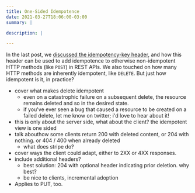 ```yaml
---
title: One-Sided Idempotence
date: 2021-03-27T18:06:00-03:00
summary: |

description: |

---
```


In the last post, we [discussed the idempotency-key header][idemkey], and how this header can be used to add
idempotence to otherwise non-idempotent HTTP methods (like `POST`) in REST APIs. We also touched on how many
HTTP methods are inherently idempotent, like `DELETE`. But just how idempotent is it, in practice?

- cover what makes delete idempotent
  - even on a catastrophic failure on a subsequent delete, the resource remains deleted and so in the desired state.
  - if you've ever seen a bug that caused a resource to be created on a failed delete, let me know on twitter; i'd love to hear about it!
- this is only about the server side, what about the client? the idempotent view is one sided
- talk abouthow some clients return 200 with deleted content, or 204 with nothing. or 404 / 400 when already deleted
  - what does stripe do?
- cover ways the client could adapt, either to 2XX or 4XX responses.
- include additional headers?
  - best solution: 204 with optional header indicating prior deletion. why best?
  - be nice to clients, incremental adoption
- Applies to PUT, too.

[idemkey]: https://repl.ca/what-is-the-idempotency-key-header/ "What is the Idempotency-Key Header?"

